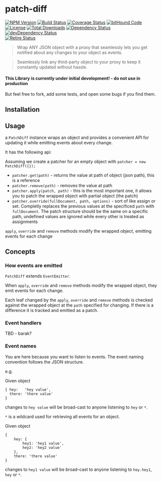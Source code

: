 # patch-diff

[![NPM Version](http://img.shields.io/npm/v/patch-diff.svg?style=flat)](https://www.npmjs.org/package/patch-diff) [![Build Status](https://travis-ci.org/storkjs/patch-diff.svg)](http://travis-ci.org/storkjs/patch-diff) [![Coverage Status](https://coveralls.io/repos/storkjs/patch-diff/badge.svg)](https://coveralls.io/r/storkjs/patch-diff) [![bitHound Code](https://www.bithound.io/github/storkjs/patch-diff/badges/code.svg)](https://www.bithound.io/github/storkjs/patch-diff)<br>
[![License](https://img.shields.io/npm/l/patch-diff.svg?style=flat)](https://github.com/storkjs/patch-diff/blob/master/LICENSE) [![Total Downloads](https://img.shields.io/npm/dt/patch-diff.svg?style=flat)](https://www.npmjs.org/package/patch-diff) [![Dependency Status](https://david-dm.org/storkjs/patch-diff.svg)](https://david-dm.org/storkjs/patch-diff) [![devDependency Status](https://david-dm.org/storkjs/patch-diff/dev-status.svg)](https://david-dm.org/storkjs/patch-diff#info=devDependencies)<br>
[![Retire Status](http://retire.insecurity.today/api/image?uri=https://raw.githubusercontent.com/storkjs/patch-diff/master/package.json)](http://retire.insecurity.today/api/image?uri=https://raw.githubusercontent.com/storkjs/patch-diff/master/package.json)

> Wrap ANY JSON object with a proxy that seamlessly lets you get notified about any changes to your object as events.

> Seamlessly link any third-party object to your proxy to keep it constantly updated without hassle.


#### This Library is currently under initial development! - do not use in production
But feel free to fork, add some tests, and open some bugs if you find them.


## Installation

## Usage

a `PatchDiff` instance wraps an object and provides a convenient API for updating it while emitting events about every change.

It has the following api:

Assuming we create a patcher for an empty object with `patcher = new PatchDiff({});`
- `patcher.get(path)` - returns the value at path of object (json path), this is a reference
- `patcher.remove(path)` - removes the value at path
- `patcher.apply(patch, path)` - this is the most important one, it allows you to patch the wrapped object with partial object (the patch)
- `patcher.override(fullDocument, path, options)` - sort of like assign or set.
  Completly replaces the previous values at the specificed `path` with `fullDocument`.
  The patch structure should be the same on a specific path, undefined values are ignored while every other is treated as assignments

`apply`, `override` and `remove` methods modify the wrapped object, emitting events for each change


  




## Concepts

### How events are emitted

`PatchDiff` extends `EventEmitter`.

When `apply`, `override` and `remove` methods modify the wrapped object, they emit events for each change.

Each leaf changed by the `apply`, `override` and `remove` methods is checked against the wrapped object at the `path` specified for changing.
If there is a difference it is tracked and emitted as a patch.

### Event handlers

TBD - barak?

### Event names

You are here because you want to listen to events. The event naming convention follows the JSON structure.

e.g.

Given object
```
{ hey:   'hey value',
  there: 'there value'
}
```
changes to `hey value` will be broad-cast to anyone listening to `hey` or `*`.

`*` is a wildcard used for retrieving all events for an object.

Given object
```
{
    hey: {
        hey1: 'hey1 value',
        hey2: 'hey2 value'
    },
    there: 'there value'
}
```
changes to `hey1 value` will be broad-cast to anyone listening to `hey.hey1`, `hey` or `*`.
